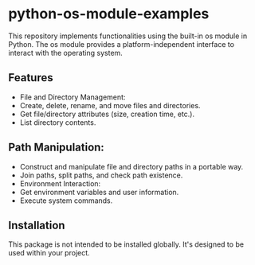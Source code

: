 # python-os-module-examples
This repository implements functionalities using the built-in os module in Python. The os module provides a platform-independent interface to interact with the operating system.

## Features
- File and Directory Management:
- Create, delete, rename, and move files and directories.
- Get file/directory attributes (size, creation time, etc.).
- List directory contents.

## Path Manipulation:
- Construct and manipulate file and directory paths in a portable way.
- Join paths, split paths, and check path existence.
- Environment Interaction:
- Get environment variables and user information.
- Execute system commands.

## Installation
This package is not intended to be installed globally. It's designed to be used within your project.
